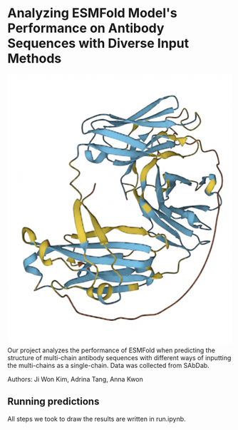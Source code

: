 # Analyzing ESMFold Model's Performance on Antibody Sequences with Diverse Input Methods

![alt text](https://github.com/jiwonckm/ESMFold-Linker-Project/blob/main/protein.png?raw=true)
Our project analyzes the performance of ESMFold when predicting the structure of multi-chain antibody sequences with different ways of inputting the multi-chains as a single-chain. Data was collected from SAbDab. 

Authors: Ji Won Kim, Adrina Tang, Anna Kwon

## Running predictions

All steps we took to draw the results are written in run.ipynb. 
